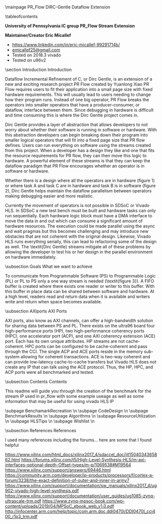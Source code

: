 \mainpage PR_Flow DIRC-Gentle Dataflow Extension

\tableofcontents

**University of Pennsylvania IC group PR_Flow Stream Extension**

**Maintainer/Creator Eric Micallef**
* https://www.linkedin.com/in/eric-micallef-99291714b/
* emicallef25@gmail.com
* Tested on 2018.3 vivado
* Tested on u96v2

\section Introduction Introduction

Dataflow Incremental Refinement of C, or Dirc Gentle, is an extension of a new and exciting research project PR Flow created by Yuanlong Xiao PR Flow requires users to fit their application into a small page size with fixed hardware requirements. This will usually lead to users needing to change how their program runs. Instead of one big operator, PR Flow breaks the operators into smaller operators that have a producer-consumer, or dataflow, interface between them. Since debugging in hardware is difficult and time consuming this is where the Dirc Gentle project comes in.

Dirc Gentle provides a layer of abstraction that allows developers to not worry about whether their software is running in software or hardware. With this abstraction developers can begin breaking down their program into smaller logical operators that will fit into a fixed page size that PR flow defines. Users can run everything on software using the streams created from this project. When a developer has a design they like and one that fits the resource requirements for PR flow, they can then move this logic to hardware. A powerful element of these streams is that they can keep the dataflow paradigm that PR Flow encourages whether an operator is in software or hardware. 

Whether there is a design where all the operators are in hardware (figure 1) or where task A and task C are in hardware and task B is in software (figure 2), Dirc Gentle helps maintain the dataflow parallelism between operators making debugging easier and more realistic. 

<!-- \begin{center}

	\begin{figure}[H]
  	\centering
  	\includegraphics[width=0.6\textwidth]{pics/hardware.png}
  	\caption{\small{Hardware dataflow}}
  	\label{fig:fig1}
	\end{figure}

	\begin{figure}[H]
	\centering
  	\includegraphics[width=0.6\textwidth]{pics/hwsw.png}
	\caption{\small{Hardware and software dataflow design}}
  	\label{fig:fig2}
	\end{figure}

\end{center} -->

Currently the movement of operators is not possible in SDSoC or Vivado HLS. In SDSoC a new test bench must be built and hardware tasks can only run sequentially. Each hardware logic block must have a DMA interface to move the data in and out which can consume a significant amount of hardware resources. The execution could be made parallel using the async and wait pragmas but this becomes challenging and may introduce new obstacles that are not coherent with the original design. Likewise, Vivado HLS runs everything serially, this can lead to refactoring some of the design as well. The \textit{Dirc Gentle} streams mitigate all of these problems by allowing the developer to test his or her design in the parallel environment on hardware immediately.


\subsection Goals What we want to achieve

To communicate from Programmable Software (PS) to Programmable Logic (PL) or PL to PS only a one way stream is needed (\textit{figure 3}). A FIFO buffer is created where there exists one reader or writer to this buffer. With this buffer in place data can be shared between software and hardware. At a high level, readers read and return data when it is available and writers write and return when space becomes available.

<!-- \begin{figure}[H]
	\centering
  \includegraphics[width=0.6\textwidth]{pics/fifo_buffer.png}
  \caption{\small{A shared FIFO depicting one-way data movement between PS and PL}}
  \label{fig:fig3}
\end{figure} -->


\subsection AXIports AXI Ports

AXI ports, also know as AXI channels, can offer a high-bandwidth solution for sharing data between PS and PL. There exists on the ultra96 board four high-performance ports (HP), two high-performance coherency ports (HPC), one accelerator port (ACP), and one AXI coherency extension (ACE) port. Each has its own unique attributes. HP streams are not cache-coherent. HPC ports can be configured to be cache-coherent and pass through the CCI. The single ACP and ACE ports reside in the memory sub-system allowing for coherent transactions. ACE is two-way coherent and can provide low-latency cache-to-cache transfers but Vivado HLS does not create any IP that can talk using the ACE protocol. Thus, the HP, HPC, and ACP ports were all benchmarked and tested. 

<!-- \begin{figure}[H]
	\centering
  \includegraphics[width=0.8\textwidth]{pics/axi.jpeg}
  \caption{\small{AXI interfaces, their data widths, and coherency}\cite{pspl}}
  \label{fig:fig5}
\end{figure} -->

\subsection Contents Contents

This readme will guide you through the creation of the benchmark for the stream IP used in pr_flow with some example useage as well as some information that may be useful for using vivado HLS IP 

\subpage BenchamarkRecreation \n
\subpage CodeDesign \n
\subpage BenchmarkResults \n
\subpage Algorithms \n
\subpage ResourceUtilization \n
\subpage HLSTips \n
\subpage Wishlist \n

\subsection References References

I used many references including the forums... here are some that I found helpful

https://www.xilinx.com/html_docs/xilinx2017_4/sdaccel_doc/jit1504034365862.html https://forums.xilinx.com/t5/High-Level-Synthesis-HLS/m-axi-interfaces-optional-depth-Offset-types/m-p/1069538#M19564 https://www.xilinx.com/support/answers/69446.html https://community.arm.com/developer/ip-products/processors/f/cortex-a-forum/3238/the-exact-definition-of-outer-and-inner-in-armv7 https://www.xilinx.com/support/documentation/sw_manuals/xilinx2017_4/ug902-vivado-high-level-synthesis.pdf https://www.xilinx.com/support/documentation/user_guides/ug1085-zynq-ultrascale-trm.pdf https://www.zynq-mpsoc-book.com/wp-content/uploads/2019/04/MPSoC_ebook_web_v1.0.pdf http://infocenter.arm.com/help/topic/com.arm.doc.ddi0470i/DDI0470I_cci400_r1p3_trm.pdf
